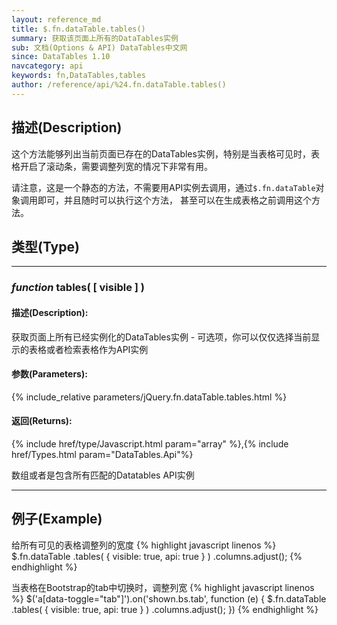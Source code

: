 ```yaml
---
layout: reference_md
title: $.fn.dataTable.tables()
summary: 获取该页面上所有的DataTables实例
sub: 文档(Options & API) DataTables中文网
since: DataTables 1.10
navcategory: api
keywords: fn,DataTables,tables
author: /reference/api/%24.fn.dataTable.tables()
---
```


## 描述(Description)
这个方法能够列出当前页面已存在的DataTables实例，特别是当表格可见时，表格开启了滚动条，需要调整列宽的情况下非常有用。

请注意，这是一个静态的方法，不需要用API实例去调用，通过`$.fn.dataTable`对象调用即可，并且随时可以执行这个方法，
甚至可以在生成表格之前调用这个方法。


## 类型(Type)

---

### _function_ tables( [ visible ] )

#### 描述(Description):
获取页面上所有已经实例化的DataTables实例 - 可选项，你可以仅仅选择当前显示的表格或者检索表格作为API实例

#### 参数(Parameters):
{% include_relative parameters/jQuery.fn.dataTable.tables.html %}

#### 返回(Returns):

{% include href/type/Javascript.html param="array" %},{% include href/Types.html param="DataTables.Api"%}

数组或者是包含所有匹配的Datatables API实例

---

## 例子(Example)
给所有可见的表格调整列的宽度
{% highlight javascript linenos %}
$.fn.dataTable
    .tables( { visible: true, api: true } )
    .columns.adjust();
{% endhighlight %}

当表格在Bootstrap的tab中切换时，调整列宽
{% highlight javascript linenos %}
$('a[data-toggle="tab"]').on('shown.bs.tab', function (e) {
    $.fn.dataTable
        .tables( { visible: true, api: true } )
        .columns.adjust();
})
{% endhighlight %}

